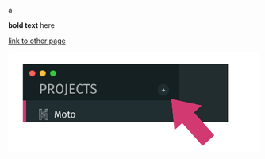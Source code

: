 a

**bold text** here

[link to other page](/using-haiku/account.md)

![](/assets/new-project.png)

